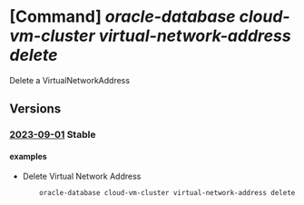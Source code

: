 # [Command] _oracle-database cloud-vm-cluster virtual-network-address delete_

Delete a VirtualNetworkAddress

## Versions

### [2023-09-01](/Resources/mgmt-plane/L3N1YnNjcmlwdGlvbnMve30vcmVzb3VyY2Vncm91cHMve30vcHJvdmlkZXJzL29yYWNsZS5kYXRhYmFzZS9jbG91ZHZtY2x1c3RlcnMve30vdmlydHVhbG5ldHdvcmthZGRyZXNzZXMve30=/2023-09-01.xml) **Stable**

<!-- mgmt-plane /subscriptions/{}/resourcegroups/{}/providers/oracle.database/cloudvmclusters/{}/virtualnetworkaddresses/{} 2023-09-01 -->

#### examples

- Delete Virtual Network Address
    ```bash
        oracle-database cloud-vm-cluster virtual-network-address delete --cloudvmclustername <VM cluster name> --resource-group <resource group> --name <vnet name>
    ```

